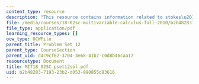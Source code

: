 ```yaml
---
content_type: resource
description: "This resource contains information related to stokes\u2019 theorem."
file: /media/courses/18-02sc-multivariable-calculus-fall-2010/b2b48283719323b2d053890855d83616_MIT18_02SC_pset12sol.pdf
file_type: application/pdf
learning_resource_types: []
ocw_type: OCWFile
parent_title: Problem Set 12
parent_type: CourseSection
parent_uid: d4c9cf62-3704-3e68-41b7-c0d8b46caa17
resourcetype: Document
title: MIT18_02SC_pset12sol.pdf
uid: b2b48283-7193-23b2-d053-890855d83616
---
```

